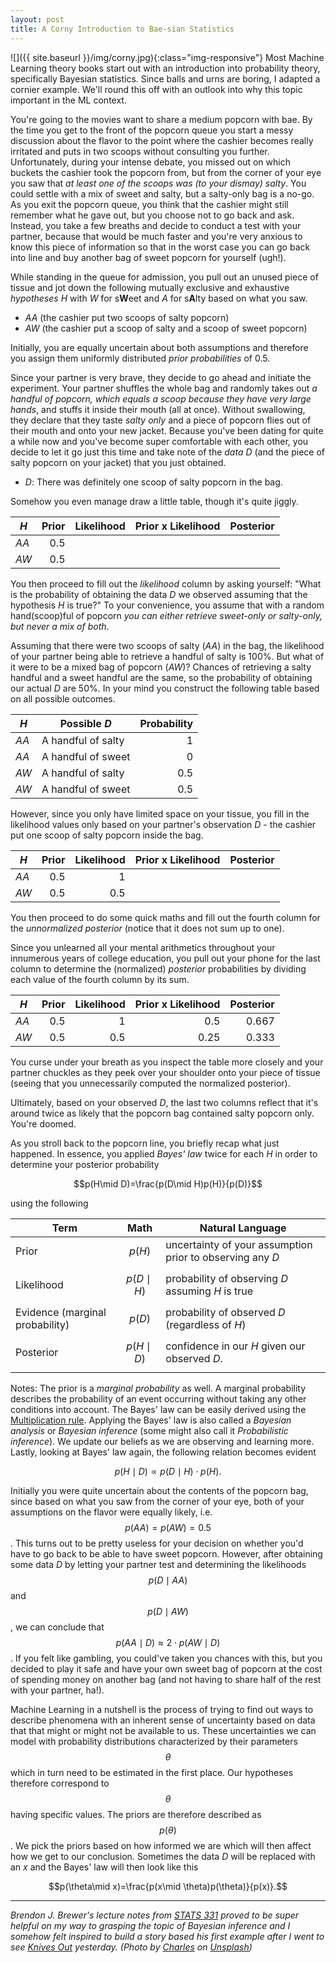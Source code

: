 ```yaml
---
layout: post
title: A Corny Introduction to Bae-sian Statistics
---
```


![]({{ site.baseurl }}/img/corny.jpg){:class="img-responsive"}
Most Machine Learning theory books start out with an introduction into probability theory, specifically Bayesian statistics. Since balls and urns are boring, I adapted a cornier example. We'll round this off with an outlook into why this topic important in the ML context.

You're going to the movies  want to share a medium popcorn with bae. By the time you get to the front of the popcorn queue you start a messy discussion about the flavor to the point where the cashier becomes really irritated and puts in two scoops without consulting you further. Unfortunately, during your intense debate, you missed out on which buckets the cashier took the popcorn from, but from the corner of your eye you saw that *at least one of the scoops was (to your dismay) salty*. You could settle with a mix of sweet and salty, but a salty-only bag is a no-go. As you exit the popcorn queue, you think that the cashier might still remember what he gave out, but you choose not to go back and ask. Instead, you take a few breaths and decide to conduct a test with your partner, because that would be much faster and you're very anxious to know this piece of information so that in the worst case you can go back into line and buy another bag of sweet popcorn for yourself (ugh!).

While standing in the queue for admission, you pull out an unused piece of tissue and jot down the following mutually exclusive and exhaustive *hypotheses* *H* with *W* for s**W**eet and *A* for s**A**lty based on what you saw.

- *AA* (the cashier put two scoops of salty popcorn)
- *AW* (the cashier put a scoop of salty and a scoop of sweet popcorn)

Initially, you are equally uncertain about both assumptions and therefore you assign them uniformly distributed *prior probabilities* of 0.5.

Since your partner is very brave, they decide to go ahead and initiate the experiment. Your partner shuffles the whole bag and randomly takes out *a handful of popcorn, which equals a scoop because they have very large hands*, and stuffs it inside their mouth (all at once). Without swallowing, they declare that they taste *salty only* and a piece of popcorn flies out of their mouth and onto your new jacket. Because you've been dating for quite a while now and you've become super comfortable with each other, you decide to let it go just this time and take note of the *data* *D* (and the piece of salty popcorn on your jacket) that you just obtained.

* *D*: There was definitely one scoop of salty popcorn in the bag.

Somehow you even manage draw a little table, though it's quite jiggly.

| *H* | Prior | Likelihood | Prior x Likelihood | Posterior |
| --- | ---: | ---: | ---: | ---: |
| *AA* | 0.5 |  |  |  |
| *AW* | 0.5 |  |  |  |

You then proceed to fill out the *likelihood* column by asking yourself: "What is the probability of obtaining the data *D* we observed assuming that the hypothesis *H* is true?" To your convenience, you assume that with a random hand(scoop)ful of popcorn *you can either retrieve sweet-only or salty-only, but never a mix of both*.

Assuming that there were two scoops of salty (*AA*) in the bag, the likelihood of your partner being able to retrieve a handful of salty is 100%. But what of it were to be a mixed bag of popcorn (*AW*)? Chances of retrieving a salty handful and a sweet handful are the same, so the probability of obtaining our actual *D* are 50%. In your mind you construct the following table based on all possible outcomes.


| *H* | Possible *D* | Probability |
| --- | --- | ---: |
| *AA* | A handful of salty | 1 |
| *AA* | A handful of sweet | 0 |
| *AW* | A handful of salty | 0.5 |
| *AW* | A handful of sweet | 0.5 |

<!-- <table>
    <thead>
        <tr>
            <th><i>H</i></th>
            <th>Possible <i>D</i></th>
            <th>Probability (likelihood)</th>
        </tr>
    </thead>
    <tbody>
        <tr>
            <td rowspan=2><i>AA</i></td>
            <td>A handful of salty</td>
            <td align='right'>1</td>
        </tr>
        <tr>
            <td>A handful of sweet</td>
            <td align='right'>0</td>
        </tr>
        <tr>
            <td rowspan=2><i>AW</i></td>
            <td>A handful of salty</td>
            <td align='right'>0.5</td>
        </tr>
        <tr>
            <td>A handful of sweet</td>
            <td align='right'>0.5</td>
        </tr>
    </tbody>
</table> -->

However, since you only have limited space on your tissue, you fill in the likelihood values only based on your partner's observation *D* - the cashier put one scoop of salty popcorn inside the bag.

| *H* | Prior | Likelihood | Prior x Likelihood | Posterior |
| --- | ---: | ---: | ---: | ---: |
| *AA* | 0.5 | 1 |  |  |
| *AW* | 0.5 | 0.5 |  |  |

You then proceed to do some quick maths and fill out the fourth column for the *unnormalized posterior* (notice that it does not sum up to one).

Since you unlearned all your mental arithmetics throughout your innumerous years of college education, you pull out your phone for the last column to determine the (normalized) *posterior* probabilities by dividing each value of the fourth column by its sum.

| *H* | Prior | Likelihood | Prior x Likelihood | Posterior |
| --- | ---: | ---: | ---: | ---: |
| *AA* | 0.5 | 1 | 0.5 | 0.667 |
| *AW* | 0.5 | 0.5 | 0.25 | 0.333 |

You curse under your breath as you inspect the table more closely and your partner chuckles as they peek over your shoulder onto your piece of tissue (seeing that you unnecessarily computed the normalized posterior). 

Ultimately, based on your observed *D*, the last two columns reflect that it's around twice as likely that the popcorn bag contained salty popcorn only. You're doomed.

As you stroll back to the popcorn line, you briefly recap what just happened. In essence, you applied *Bayes' law* twice for each *H* in order to determine your posterior probability

$$p(H\mid D)=\frac{p(D\mid H)p(H)}{p(D)}$$

using the following

| Term | Math | Natural Language |
| ---  | ---  | --- |
| Prior | $$p(H)$$ | uncertainty of your assumption prior to observing any *D* |
| Likelihood | $$p(D \mid H)$$ | probability of observing *D* assuming *H* is true |
| Evidence (marginal probability) | $$p(D)$$ | probability of observed *D* (regardless of *H*) |
| Posterior | $$p(H \mid D)$$ | confidence in our *H* given our observed *D*. |

Notes: The prior is a *marginal probability* as well. A marginal probability describes the probability of an event occurring without taking any other conditions into account. The Bayes' law can be easily derived using the [Multiplication rule](https://www.khanacademy.org/math/ap-statistics/probability-ap/probability-multiplication-rule/a/general-multiplication-rule). Applying the Bayes' law is also called a *Bayesian analysis* or *Bayesian inference* (some might also call it *Probabilistic inference*). We update our beliefs as we are observing and learning more. Lastly, looking at Bayes' law again, the following relation becomes evident

$$p(H\mid D) \propto p(D\mid H) \cdot p(H).$$

Initially you were quite uncertain about the contents of the popcorn bag, since based on what you saw from the corner of your eye, both of your assumptions on the flavor were equally likely, i.e. $$p(AA) = p(AW) = 0.5$$. This turns out to be pretty useless for your decision on whether you'd have to go back to be able to have sweet popcorn. However, after obtaining some data *D* by letting your partner test and determining the likelihoods $$p(D \mid AA)$$ and $$p(D \mid AW)$$, we can conclude that $$p(AA \mid D) \approx 2 \cdot p(AW \mid D)$$. If you felt like gambling, you could've taken you chances with this, but you decided to play it safe and have your own sweet bag of popcorn at the cost of spending money on another bag (and not having to share half of the rest with your partner, ha!). 

Machine Learning in a nutshell is the process of trying to find out ways to describe phenomena with an inherent sense of uncertainty based on data that that might or might not  be available to us. These uncertainties we can model with probability distributions characterized by their parameters $$\theta$$ which in turn need to be estimated in the first place. Our hypotheses therefore correspond to $$\theta$$ having specific values. The priors are therefore described as $$p(\theta)$$. We pick the priors based on how informed we are which will then affect how we get to our conclusion. Sometimes the data *D* will be replaced with an *x* and the Bayes' law will then look like this

$$p(\theta\mid x)=\frac{p(x\mid \theta)p(\theta)}{p(x)}.$$

--- 

*Brendon J. Brewer's lecture notes from [STATS 331](https://www.stat.auckland.ac.nz/~brewer/stats331.pdf) proved to be super helpful on my way to grasping the topic of Bayesian inference and I somehow felt inspired to build a story based his first example after I went to see [Knives Out](https://www.imdb.com/title/tt8946378/) yesterday. (Photo by [Charles](https://unsplash.com/@charlesdeluvio) on [Unsplash](https://unsplash.com/))*